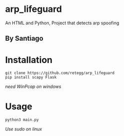# arp_lifeguard
An HTML and Python, Project that detects arp spoofing

## By Santiago

# Installation
```
git clone https://github.com/retegg/arp_lifeguard
pip install scapy Flask
```
*need WinPcap on windows*
# Usage
```
python3 main.py
```
*Use sudo on linux*
